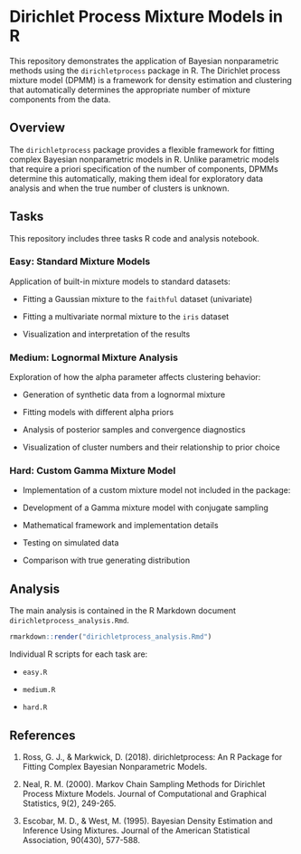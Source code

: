 # Dirichlet Process Mixture Models in R

This repository demonstrates the application of Bayesian nonparametric methods using the `dirichletprocess` package in R. The Dirichlet process mixture model (DPMM) is a framework for density estimation and clustering that automatically determines the appropriate number of mixture components from the data.

## Overview

The `dirichletprocess` package provides a flexible framework for fitting complex Bayesian nonparametric models in R. Unlike parametric models that require a priori specification of the number of components, DPMMs determine this automatically, making them ideal for exploratory data analysis and when the true number of clusters is unknown.

## Tasks

This repository includes three tasks R code and analysis notebook.

### Easy: Standard Mixture Models

Application of built-in mixture models to standard datasets:

-   Fitting a Gaussian mixture to the `faithful` dataset (univariate)

-   Fitting a multivariate normal mixture to the `iris` dataset

-   Visualization and interpretation of the results

### Medium: Lognormal Mixture Analysis

Exploration of how the alpha parameter affects clustering behavior:

-   Generation of synthetic data from a lognormal mixture

-   Fitting models with different alpha priors

-   Analysis of posterior samples and convergence diagnostics

-   Visualization of cluster numbers and their relationship to prior choice

### Hard: Custom Gamma Mixture Model

-   Implementation of a custom mixture model not included in the package:

-   Development of a Gamma mixture model with conjugate sampling

-   Mathematical framework and implementation details

-   Testing on simulated data

-   Comparison with true generating distribution

## Analysis

The main analysis is contained in the R Markdown document `dirichletprocess_analysis.Rmd`.

``` r
rmarkdown::render("dirichletprocess_analysis.Rmd")
```

Individual R scripts for each task are:

-   `easy.R`

-   `medium.R`

-   `hard.R`

## References

1.  Ross, G. J., & Markwick, D. (2018). dirichletprocess: An R Package for Fitting Complex Bayesian Nonparametric Models.

2.  Neal, R. M. (2000). Markov Chain Sampling Methods for Dirichlet Process Mixture Models. Journal of Computational and Graphical Statistics, 9(2), 249-265.

3.  Escobar, M. D., & West, M. (1995). Bayesian Density Estimation and Inference Using Mixtures. Journal of the American Statistical Association, 90(430), 577-588.
